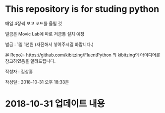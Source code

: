 # This repository is for studing python
매일 4장씩 보고 코드를 올릴 것

벌금은 Movic Lab에 따로 저금통 설치 예정

벌금 : 1일 1천원 (자진해서 넣어주시길 바랍니다.)

본 Repo는 https://github.com/kibitzing/FluentPython 의 kibitzing의 아이디어를 참고하였음을 알려드립니다.

작성자 : 김상홍

작성일 : 2018-10-31 오후 18:33분

# 2018-10-31 업데이트 내용
